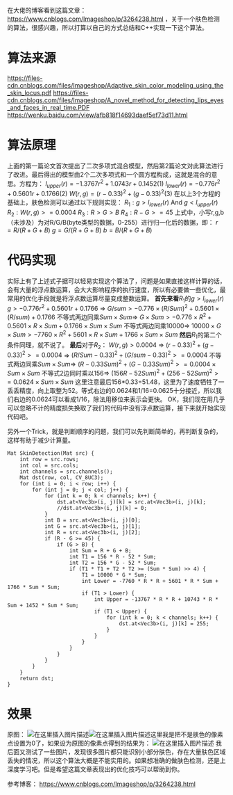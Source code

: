 在大佬的博客看到这篇文章：https://www.cnblogs.com/Imageshop/p/3264238.html ，关于一个肤色检测的算法，很感兴趣，所以打算以自己的方式总结和C++实现一下这个算法。

# 算法来源
https://files-cdn.cnblogs.com/files/Imageshop/Adaptive_skin_color_modeling_using_the_skin_locus.pdf
https://files-cdn.cnblogs.com/files/Imageshop/A_novel_method_for_detecting_lips_eyes_and_faces_in_real_time.PDF
https://wenku.baidu.com/view/afb818f14693daef5ef73d11.html

# 算法原理
上面的第一篇论文首次提出了二次多项式混合模型，然后第2篇论文对此算法进行了改进。最后得出的模型由2个二次多项式和一个圆方程构成，这就是混合的意思。方程为：
$l_{upper}(r)=-1.3767r^2+1.0743r+0.1452 (1)$
$l_{lower}(r)=-0.776r^2+0.5601r+0.1766(2)$
$W(r, g)=(r-0.33)^2+(g-0.33)^2 (3)$
在以上3个方程的基础上，肤色检测可以通过以下规则实现：
$R_1: g>l_{lower}(r)$ And $g < l_{upper}(r)$
$R_2:W(r, g)>=0.0004$
$R_3:R>G>B$
$R_4:R-G>=45$
上式中，小写r,g,b（未涉及）为对R/G/B(byte类型的数据，0-255）进行归一化后的数据，即：
$r=R/(R+G+B)$
$g=G/(R+G+B)$
$b=B/(R+G+B)$

# 代码实现
实际上有了上述式子据可以轻易实现这个算法了，问题是如果直接这样计算的话，会有大量的浮点数运算，会大大影响程序的执行速度，所以有必要做一些优化，最常用的优化手段就是将浮点数运算尽量变成整数运算。
**首先来看**$R_1$的$g>l_{lower}(r)$
$g>-0.776r^2+0.5601r+0.1766$
=>
$G/sum>-0.776\times (R/Sum)^2+0.5601\times (R/sum)+0.1766$
不等式两边同乘$Sum \times Sum$=>
$G\times Sum>-0.776\times R^2+0.5601\times R \times Sum + 0.1766 \times Sum \times Sum$
不等式两边同乘10000=>
$10000\times G\times Sum>-7760 \times R^2 + 5601\times R \times Sum + 1766 \times Sum \times Sum$
**然后**$R_1$的第二个条件同理，就不说了。
**最后**对于$R_2$：
$W(r, g)>0.0004$
=>
$(r-0.33)^2+(g-0.33)^2>=0.0004$
=>
$(R/Sum-0.33)^2+(G/sum-0.33)^2>=0.0004$
不等式两边同乘$Sum\times Sum$=>
$(R-0.33Sum)^2+(G-0.33Sum)^2>=0.0004\times Sum\times Sum$
不等式2边同时乘以156=>
$(156R-52Sum)^2+(256-52Sum)^2>=0.0624\times Sum\times Sum$
这里注意最后156*0.33=51.48，这里为了速度牺牲了一丢丢精度，向上取整为52。等式右边的0.0624和1/16=0.0625十分接近，所以我们右边的0.0624可以看成1/16，除法用移位来表示会更快。
OK，我们现在用几乎可以忽略不计的精度损失换取了我们的代码中没有浮点数运算，接下来就开始实现代码吧。

另外一个Trick，就是判断顺序的问题，我们可以先判断简单的，再判断复杂的，这样有助于减少计算量。

```
Mat SkinDetection(Mat src) {
	int row = src.rows;
	int col = src.cols;
	int channels = src.channels();
	Mat dst(row, col, CV_8UC3);
	for (int i = 0; i < row; i++) {
		for (int j = 0; j < col; j++) {
			for (int k = 0; k < channels; k++) {
				dst.at<Vec3b>(i, j)[k] = src.at<Vec3b>(i, j)[k];
				//dst.at<Vec3b>(i, j)[k] = 0;
			}
			int B = src.at<Vec3b>(i, j)[0];
			int G = src.at<Vec3b>(i, j)[1];
			int R = src.at<Vec3b>(i, j)[2];
			if (R - G >= 45) {
				if (G > B) {
					int Sum = R + G + B;
					int T1 = 156 * R - 52 * Sum;
					int T2 = 156 * G - 52 * Sum;
					if (T1 * T1 + T2 * T2 >= (Sum * Sum) >> 4) {
						T1 = 10000 * G * Sum;
						int Lower = -7760 * R * R + 5601 * R * Sum + 1766 * Sum * Sum;
						if (T1 > Lower) {
							int Upper = -13767 * R * R + 10743 * R * Sum + 1452 * Sum * Sum;
							if (T1 < Upper) {
								for (int k = 0; k < channels; k++) {
									dst.at<Vec3b>(i, j)[k] = 255;
								}
							}
						}
					}
				}
			}
		}
	}
	return dst;
}
```
# 效果
原图：
![在这里插入图片描述](https://img-blog.csdnimg.cn/20190621151414463.jpg?x-oss-process=image/watermark,type_ZmFuZ3poZW5naGVpdGk,shadow_10,text_aHR0cHM6Ly9ibG9nLmNzZG4ubmV0L2p1c3Rfc29ydA==,size_16,color_FFFFFF,t_70)![在这里插入图片描述](https://img-blog.csdnimg.cn/20190621151424508.jpg?x-oss-process=image/watermark,type_ZmFuZ3poZW5naGVpdGk,shadow_10,text_aHR0cHM6Ly9ibG9nLmNzZG4ubmV0L2p1c3Rfc29ydA==,size_16,color_FFFFFF,t_70)这里我是把不是肤色的像素点设置为0了，如果设为原图的像素点得到的结果为：
![在这里插入图片描述](https://img-blog.csdnimg.cn/20190621151522990.jpg?x-oss-process=image/watermark,type_ZmFuZ3poZW5naGVpdGk,shadow_10,text_aHR0cHM6Ly9ibG9nLmNzZG4ubmV0L2p1c3Rfc29ydA==,size_16,color_FFFFFF,t_70)
我后面又测试了一些图片，发现很多图片都只能识别小部分肤色，存在大量肤色区域丢失的情况，所以这个算法大概是不能实用的。如果想准确的做肤色检测，还是上深度学习吧。但是希望这篇文章表现出的优化技巧可以帮助到你。

参考博客：
https://www.cnblogs.com/Imageshop/p/3264238.html